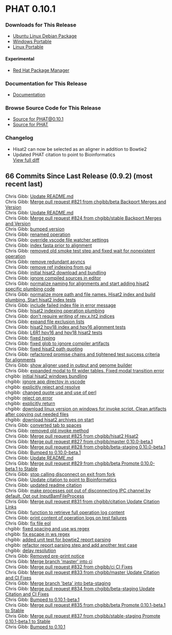 # PHAT 0.10.1
### Downloads for This Release 
* [Ubuntu Linux Debian Package](https://github.com/chgibb/PHAT/releases/download/0.10.1/phat_0.10.1_amd64.deb)  
* [Windows Portable](https://github.com/chgibb/PHAT/releases/download/0.10.1/phat-win32-x64-portable.zip)  
* [Linux Portable](https://github.com/chgibb/PHAT/releases/download/0.10.1/phat-linux-x64-portable.tar.gz)
#### Experimental
* [Red Hat Package Manager](https://github.com/chgibb/PHAT/releases/download/0.10.1/phat-0.10.1.x86_64.rpm)

### Documentation for This Release
* [Documentation](https://chgibb.github.io/PHATDocs/docs/releases/0.10.1/home)

### Browse Source Code for This Release
* [Source for PHAT@0.10.1](https://github.com/chgibb/PHAT/tree/0.10.1)
* [Source for PHAT](https://github.com/chgibb/PHAT)

### Changelog
* Hisat2 can now be selected as an aligner in addition to Bowtie2  
* Updated PHAT citation to point to Bioinformatics  
[View full diff](https://github.com/chgibb/PHAT/compare/0.9.2...0.10.1) 
  
## 66 Commits Since Last Release (0.9.2) (most recent last)  
Chris Gibb: [Update README.md](https://github.com/chgibb/PHAT/commit/e471625646ba12010d6661cee4bf6e07c0b2be05)  
Chris Gibb: [Merge pull request #821 from chgibb/beta  Backport Merges and Version](https://github.com/chgibb/PHAT/commit/d2e1ca5f63f5eae398c5e8f0fa49ad93795febf4)  
Chris Gibb: [Update README.md](https://github.com/chgibb/PHAT/commit/830d2c9c63e36e6aff700e6a94e92ea4664d4e58)  
Chris Gibb: [Merge pull request #824 from chgibb/stable  Backport Merges and Version](https://github.com/chgibb/PHAT/commit/c1b966568a8976418d0a8c56963f30822d9d9486)  
Chris Gibb: [bumped version](https://github.com/chgibb/PHAT/commit/273d47944006c5b45da83aa45cf8a9a0373c4f97)  
Chris Gibb: [renamed operation](https://github.com/chgibb/PHAT/commit/fdcc6fb62e53f00c1dcd1b2b46b7d89fd1ad3d32)  
Chris Gibb: [override vscode file watcher settings](https://github.com/chgibb/PHAT/commit/ce1c22d9296641fc63a15d82352c1925abeda985)  
Chris Gibb: [index fasta prior to alignment](https://github.com/chgibb/PHAT/commit/f1b2c211f9e9418669c94b4020583bbb35842f98)  
Chris Gibb: [removed old smoke test step and fixed wait for nonexistent operation](https://github.com/chgibb/PHAT/commit/b161cb831388bb4d0b385fa403f27cc6fab08f3c)  
Chris Gibb: [remove redundant asyncs](https://github.com/chgibb/PHAT/commit/71b4279963cae275a82b99aaa52decd691507438)  
Chris Gibb: [remove ref indexing from gui](https://github.com/chgibb/PHAT/commit/d912560da3aec5d389bdf93d49e12348029425c4)  
Chris Gibb: [initial hisat2 download and bundling](https://github.com/chgibb/PHAT/commit/78f1d935b498a2dbd3e4a2a7123a5748e9cb2279)  
Chris Gibb: [ignore compiled sources in editor](https://github.com/chgibb/PHAT/commit/40220ae41cd163ad870f4740ac881d530ed154b7)  
Chris Gibb: [normalize naming for alignments and start adding hisat2 specific plumbing code](https://github.com/chgibb/PHAT/commit/d48f26587c978ad24845908c2c42ff12f50cfea3)  
Chris Gibb: [normalize more path and file names. Hisat2 index and build plumbing. Start hisat2 index tests](https://github.com/chgibb/PHAT/commit/680d049abb82faac71e4431451641ede4f683461)  
Chris Gibb: [include failed index file in error message](https://github.com/chgibb/PHAT/commit/3ce12d43821059d0989d36302070311200b13e62)  
Chris Gibb: [hisat2 indexing operation plumbing](https://github.com/chgibb/PHAT/commit/0841caeba81f6701576eac02714126a0e1bc7bf0)  
Chris Gibb: [don't require writing of rev.x.ht2 indices](https://github.com/chgibb/PHAT/commit/3cbdd49bce3640be618617610f4547e13414e6da)  
Chris Gibb: [expand file exclusion lists](https://github.com/chgibb/PHAT/commit/a15eb59d1804cc341649d9c3c0c99b533fe173b9)  
Chris Gibb: [hisat2 hpv18 index and hpv16 alignment tests](https://github.com/chgibb/PHAT/commit/d9b55e33b30c238f9f33c3d2a647076d69033c06)  
Chris Gibb: [L6R1 hpv16 and hpv18 hisat2 tests](https://github.com/chgibb/PHAT/commit/28c83b4df4ea09b0387c93bf291e3f8d810147ed)  
Chris Gibb: [fixed typing](https://github.com/chgibb/PHAT/commit/249ff9b105ee586fba966046b2a277e1d1ef674a)  
Chris Gibb: [fixed glob to ignore compiler artifacts](https://github.com/chgibb/PHAT/commit/bfb3cb96d0c819e15e89851c3c8ffeba379bed79)  
Chris Gibb: [fixed hisat2 path quoting](https://github.com/chgibb/PHAT/commit/cdd82135acd7ecadbae15b5e3a1309b098ea7660)  
Chris Gibb: [refactored promise chains and tightened test success criteria for alignments](https://github.com/chgibb/PHAT/commit/7b132cffadf5d2f8c02e496c74cf3528be11160c)  
Chris Gibb: [show aligner used in output and genome builder](https://github.com/chgibb/PHAT/commit/bb2cda6408939b6a03a4497edb58921fe6dcc911)  
Chris Gibb: [expanded modal to fit wider tables. Fixed modal transition error](https://github.com/chgibb/PHAT/commit/b2f5247a5f1b7ba53d8de6f5da270f0e0763d85a)  
chgibb: [initial hisat2 windows bundling](https://github.com/chgibb/PHAT/commit/eb20753fd26acba344e679296c89b186651354e6)  
chgibb: [ignore app directoy in vscode](https://github.com/chgibb/PHAT/commit/18f236bce4d429cca73945aa4e06e7046024b221)  
chgibb: [explicitly reject and resolve](https://github.com/chgibb/PHAT/commit/cc99c09ac788d044e97b02b8b619b18783b2eebf)  
chgibb: [changed quote use and use of perl](https://github.com/chgibb/PHAT/commit/fe64c9253b9929a92f9bf5ac56a27612e75c1a97)  
chgibb: [reject on error](https://github.com/chgibb/PHAT/commit/a1452134670a93a9999729afac463e35b4591a38)  
chgibb: [explicitly return](https://github.com/chgibb/PHAT/commit/c2af3e22196635a79c10c4ef54668096c0e9f2df)  
chgibb: [download linux version on windows for invoke script. Clean artifacts after copying out needed files](https://github.com/chgibb/PHAT/commit/f199b2f11034b0cfb479c1a0767b5631db9b437c)  
chgibb: [download hisat2 archives on start](https://github.com/chgibb/PHAT/commit/74c16b89e23a756c51379bbfe839b6183d9ca399)  
Chris Gibb: [converted tab to spaces](https://github.com/chgibb/PHAT/commit/9fa2964a8d80ccccfb5b5fc6114644bcdb302eaa)  
Chris Gibb: [removed old invoke method](https://github.com/chgibb/PHAT/commit/2e91050e029e1fa91c94f6e9f816472dc225ab80)  
Chris Gibb: [Merge pull request #825 from chgibb/hisat2  Hisat2](https://github.com/chgibb/PHAT/commit/e8a0a3f5461879388baa18bf23a941f8df73e689)  
Chris Gibb: [Merge pull request #827 from chgibb/master  0.10.0-beta.1](https://github.com/chgibb/PHAT/commit/afa20d022e14e96ccb9bfad58952b91c1a4680b5)  
Chris Gibb: [Merge pull request #828 from chgibb/beta-staging  0.10.0-beta.1](https://github.com/chgibb/PHAT/commit/8510387611ff4d1ab6964f9516371b1d4f5a472e)  
Chris Gibb: [Bumped to 0.10.0-beta.1](https://github.com/chgibb/PHAT/commit/310fa41190c92a169be485dc7898814bcbf53358)  
Chris Gibb: [Update README.md](https://github.com/chgibb/PHAT/commit/4d3a1018e9cb0ce08a8a6946972d8802f52d9629)  
Chris Gibb: [Merge pull request #829 from chgibb/beta  Promote 0.10.0-beta.1 to Stable](https://github.com/chgibb/PHAT/commit/29f636249fcbc09f21018f20374543a4b2a5d9b3)  
Chris Gibb: [stop calling disconnect on exit from fork](https://github.com/chgibb/PHAT/commit/19fbcff631423d4e8ec95fd871764cf050029666)  
Chris Gibb: [Update citation to point to Bioinformatics](https://github.com/chgibb/PHAT/commit/6effe77e3dd1fc51f29e946c869d3bad1f6cfa7f)  
Chris Gibb: [updated readme citation](https://github.com/chgibb/PHAT/commit/e51b2961a75fc8c0722593d9c8028ffd4eb4667f)  
Chris Gibb: [make processes opt out of disconnecting IPC channel by default. Opt out InputBamFileProcess](https://github.com/chgibb/PHAT/commit/1925d91bfd641baaadd7193c664e4b33ae2149d9)  
Chris Gibb: [Merge pull request #831 from chgibb/citation  Update Citation Links](https://github.com/chgibb/PHAT/commit/4ce43b59109b77e69b19e6e0d6fcdef5bb71f4cc)  
Chris Gibb: [function to retrieve full operation log content](https://github.com/chgibb/PHAT/commit/ef48f25147f97aae879e0d83fff984cf521f5025)  
Chris Gibb: [print content of operation logs on test failures](https://github.com/chgibb/PHAT/commit/4f5c3e790781fba9b20777e3c44705043fa5cb51)  
Chris Gibb: [fix file eol](https://github.com/chgibb/PHAT/commit/e16142ee827214ec12b19d3f5855aa9b22983b02)  
chgibb: [fixed spacing and use ws regex](https://github.com/chgibb/PHAT/commit/5e85738ef11a2c647b31a722b4925fa32a13d7da)  
chgibb: [fix escape in ws regex](https://github.com/chgibb/PHAT/commit/6a1f9862ba5d253f2bfa9ff2627b6b315b862d8a)  
chgibb: [added unit test for bowtie2 report parsing](https://github.com/chgibb/PHAT/commit/8c9cbd65ee998f67991fa4b0ce41746874a05726)  
chgibb: [refactor report parsing step and add another test case](https://github.com/chgibb/PHAT/commit/5d14b392ebb77bbea02b634ddc32a3aa226b727a)  
chgibb: [delay resolution](https://github.com/chgibb/PHAT/commit/318294ae4bc3c3288bce49693939918d589f990d)  
Chris Gibb: [Removed pre-print notice](https://github.com/chgibb/PHAT/commit/4c5075aac5de144646fe83c2846dbfb227c9eb50)  
Chris Gibb: [Merge branch 'master' into ci](https://github.com/chgibb/PHAT/commit/3c843e3c2f8159804c5024c282983c2bf137b2dc)  
Chris Gibb: [Merge pull request #832 from chgibb/ci  CI Fixes](https://github.com/chgibb/PHAT/commit/25cbd75cd889f6618290112e907e35bdb6f62001)  
Chris Gibb: [Merge pull request #833 from chgibb/master  Update Citation and CI Fixes](https://github.com/chgibb/PHAT/commit/277ec22d576c6411d19f37d5470390a72cef16e9)  
Chris Gibb: [Merge branch 'beta' into beta-staging](https://github.com/chgibb/PHAT/commit/86a50983b82b7c8a43fa4b10e8ce66a1c69dcaa2)  
Chris Gibb: [Merge pull request #834 from chgibb/beta-staging  Update Citation and CI Fixes](https://github.com/chgibb/PHAT/commit/572fe2321fd5f2912c4601440fe867afa67a9f2b)  
Chris Gibb: [Bumped to 0.10.1-beta.1](https://github.com/chgibb/PHAT/commit/60c55cfe1ed96fbedda66207b47d90e096f1cc5c)  
Chris Gibb: [Merge pull request #835 from chgibb/beta  Promote 0.10.1-beta.1 to Stable](https://github.com/chgibb/PHAT/commit/b69034b555ccd0dee3eaa984a406eeda1e33e680)  
Chris Gibb: [Merge pull request #837 from chgibb/stable-staging  Promote 0.10.1-beta.1 to Stable](https://github.com/chgibb/PHAT/commit/fea1d9631bd74c6d499b295b3dabbc0b60d2be1c)  
Chris Gibb: [Bumped to 0.10.1](https://github.com/chgibb/PHAT/commit/57cd2dd1e0bcb4a53d6b547a5c8f0c91b73b551f)  
